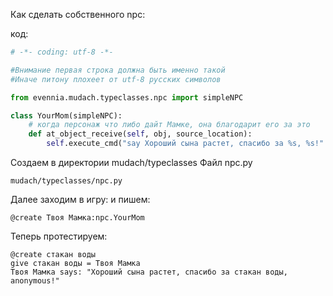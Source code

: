 Как сделать собственного npc:

код:
```python
# -*- coding: utf-8 -*-

#Внимание первая строка должна быть именно такой
#Иначе питону плохеет от utf-8 русских символов

from evennia.mudach.typeclasses.npc import simpleNPC

class YourMom(simpleNPC):
    # когда персонаж что либо дайт Мамке, она благодарит его за это
    def at_object_receive(self, obj, source_location):
        self.execute_cmd("say Хороший сына растет, спасибо за %s, %s!" % (obj, source_location))
```

Создаем в директории mudach/typeclasses 
Файл npc.py 
```
mudach/typeclasses/npc.py
```

Далее заходим в игру:
и пишем:

```
@create Твоя Мамка:npc.YourMom
```

Теперь протестируем:

```
@create стакан воды
give стакан воды = Твоя Мамка
Твоя Мамка says: "Хороший сына растет, спасибо за стакан воды, anonymous!"
```


